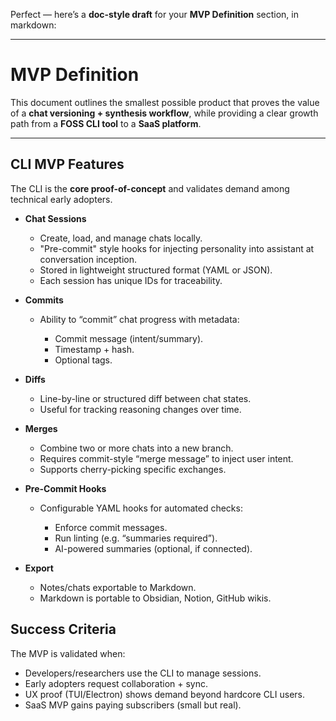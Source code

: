 Perfect — here’s a **doc-style draft** for your **MVP Definition** section, in markdown:

---

# MVP Definition

This document outlines the smallest possible product that proves the value of a **chat versioning + synthesis workflow**, while providing a clear growth path from a **FOSS CLI tool** to a **SaaS platform**.

---

## CLI MVP Features

The CLI is the **core proof-of-concept** and validates demand among technical early adopters.

* **Chat Sessions**

  * Create, load, and manage chats locally.
  * "Pre-commit" style hooks for injecting personality into assistant at conversation inception.
  * Stored in lightweight structured format (YAML or JSON).
  * Each session has unique IDs for traceability.

* **Commits**

  * Ability to “commit” chat progress with metadata:

    * Commit message (intent/summary).
    * Timestamp + hash.
    * Optional tags.

* **Diffs**

  * Line-by-line or structured diff between chat states.
  * Useful for tracking reasoning changes over time.

* **Merges**

  * Combine two or more chats into a new branch.
  * Requires commit-style “merge message” to inject user intent.
  * Supports cherry-picking specific exchanges.

* **Pre-Commit Hooks**

  * Configurable YAML hooks for automated checks:

    * Enforce commit messages.
    * Run linting (e.g. “summaries required”).
    * AI-powered summaries (optional, if connected).

* **Export**

  * Notes/chats exportable to Markdown.
  * Markdown is portable to Obsidian, Notion, GitHub wikis.

## Success Criteria

The MVP is validated when:

* Developers/researchers use the CLI to manage sessions.
* Early adopters request collaboration + sync.
* UX proof (TUI/Electron) shows demand beyond hardcore CLI users.
* SaaS MVP gains paying subscribers (small but real).